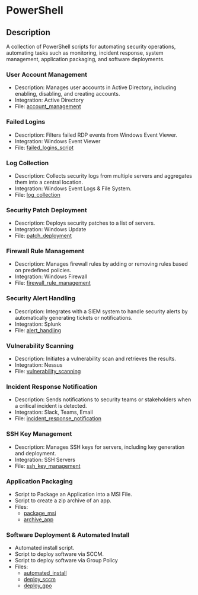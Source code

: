 # PowerShell
## Description
A collection of PowerShell scripts for automating security operations, automating tasks such as monitoring, incident response, system management, application packaging, and software deployments.

### User Account Management
- Description: Manages user accounts in Active Directory, including enabling, disabling, and creating accounts.
- Integration: Active Directory
- File: [account_management](https://github.com/aele1401/Scripts/blob/main/PowerShell/account_management.ps1)

### Failed Logins 
- Description: Filters failed RDP events from Windows Event Viewer.
- Integration: Windows Event Viewer
- File: [failed_logins_script](https://github.com/aele1401/Scripts/blob/main/PowerShell/failed_logins_script.ps1)

### Log Collection
- Description: Collects security logs from multiple servers and aggregates them into a central location.
- Integration: Windows Event Logs & File System.
- File: [log_collection](https://github.com/aele1401/Scripts/blob/main/PowerShell/log_collection.ps1)

### Security Patch Deployment
- Description: Deploys security patches to a list of servers.
- Integration: Windows Update
- File: [patch_deployment](https://github.com/aele1401/Scripts/blob/main/PowerShell/patch_deployment.ps1)

### Firewall Rule Management
- Description: Manages firewall rules by adding or removing rules based on predefined policies.
- Integration: Windows Firewall
- File: [firewall_rule_management](https://github.com/aele1401/Scripts/blob/main/PowerShell/firewall_rule_management.ps1)

### Security Alert Handling
- Description: Integrates with a SIEM system to handle security alerts by automatically generating tickets or notifications.
- Integration: Splunk
- File: [alert_handling](https://github.com/aele1401/Scripts/blob/main/PowerShell/alert_handling.ps1)

### Vulnerability Scanning
- Description: Initiates a vulnerability scan and retrieves the results.
- Integration: Nessus
- File: [vulnerability_scanning](https://github.com/aele1401/Scripts/blob/main/PowerShell/vulnerability_scanning.ps1)

### Incident Response Notification
- Description: Sends notifications to security teams or stakeholders when a critical incident is detected.
- Integration: Slack, Teams, Email
- File: [incident_response_notification](https://github.com/aele1401/Scripts/blob/main/PowerShell/incident_response_notification.ps1)

### SSH Key Management
- Description: Manages SSH keys for servers, including key generation and deployment.
- Integration: SSH Servers
- File: [ssh_key_management](https://github.com/aele1401/Scripts/blob/main/PowerShell/ssh_key_management.ps1)

### Application Packaging
- Script to Package an Application into a MSI File.
- Script to create a zip archive of an app.
- Files:
    * [package_msi](https://github.com/aele1401/Scripts/blob/main/PowerShell/package_msi.ps1)
    * [archive_app](https://github.com/aele1401/Scripts/blob/main/PowerShell/archive_app.ps1)

### Software Deployment & Automated Install
- Automated install script.
- Script to deploy software via SCCM.
- Script to deploy software via Group Policy
- Files:
    * [automated_install](https://github.com/aele1401/Scripts/blob/main/PowerShell/automated_install.ps1)
    * [deploy_sccm](https://github.com/aele1401/Scripts/blob/main/PowerShell/deploy_sccm.ps1)
    * [deploy_gpo](https://github.com/aele1401/Scripts/blob/main/PowerShell/deploy_gpo.ps1)


